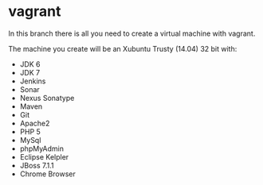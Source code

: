 vagrant
=======

In this branch there is all you need to create a virtual machine with vagrant.

The machine you create will be an Xubuntu Trusty (14.04) 32 bit with:
* JDK 6
* JDK 7
* Jenkins
* Sonar
* Nexus Sonatype
* Maven
* Git
* Apache2
* PHP 5
* MySql
* phpMyAdmin
* Eclipse Kelpler
* JBoss 7.1.1
* Chrome Browser
